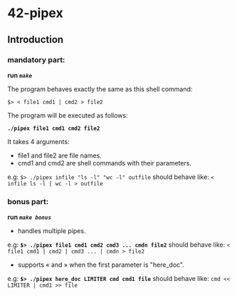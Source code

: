 # 42-pipex
## Introduction
### mandatory part:
**run _`make`_**

The program behaves exactly the same as this shell command:

`$> < file1 cmd1 | cmd2 > file2`

The program will be executed as follows:

__`./pipex file1 cmd1 cmd2 file2`__

It takes 4 arguments:
+ file1 and file2 are file names.
+ cmd1 and cmd2 are shell commands with their parameters.

e.g:
`$> ./pipex infile "ls -l" "wc -l" outfile` should behave like: `< infile ls -l | wc -l > outfile`

### bonus part:
**run _`make bonus`_**

+ handles multiple pipes.

e.g:
__`$> ./pipex file1 cmd1 cmd2 cmd3 ... cmdn file2`__ should behave like: `< file1 cmd1 | cmd2 | cmd3 ... | cmdn > file2`
+ supports « and » when the first parameter is "here_doc".

e.g:
__`$> ./pipex here_doc LIMITER cmd cmd1 file`__ should behave like: `cmd << LIMITER | cmd1 >> file`
## 

